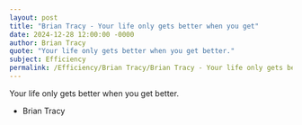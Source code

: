 ```yaml
---
layout: post
title: "Brian Tracy - Your life only gets better when you get"
date: 2024-12-28 12:00:00 -0000
author: Brian Tracy
quote: "Your life only gets better when you get better."
subject: Efficiency
permalink: /Efficiency/Brian Tracy/Brian Tracy - Your life only gets better when you get
---
```


Your life only gets better when you get better.

- Brian Tracy
